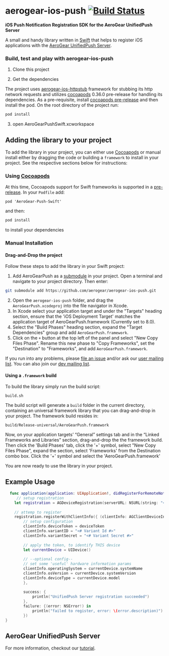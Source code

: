 # aerogear-ios-push [![Build Status](https://travis-ci.org/aerogear/aerogear-ios-push.png)](https://travis-ci.org/aerogear/aerogear-ios-push)

**iOS Push Notification Registration SDK for the AeroGear UnifiedPush Server**

A small and handy library written in [Swift](https://developer.apple.com/swift/) that helps to register iOS applications with the [AeroGear UnifiedPush Server](https://github.com/aerogear/aerogear-unified-push-server).

### Build, test and play with aerogear-ios-push

1. Clone this project

2. Get the dependencies

The project uses [aerogear-ios-httpstub](https://github.com/aerogear/aerogear-ios-httpstub) framework for stubbing its http network requests and utilizes [cocoapods](http://cocoapods.org) 0.36.0 pre-release for handling its dependencies. As a pre-requisite, install [cocoapods pre-release](http://blog.cocoapods.org/Pod-Authors-Guide-to-CocoaPods-Frameworks/) and then install the pod. On the root directory of the project run:
```bash
pod install
```
3. open AeroGearPushSwift.xcworkspace

## Adding the library to your project 
To add the library in your project, you can either use [Cocoapods](http://cocoapods.org) or manual install either by dragging the code or building a ```framework``` to install in your project. See the respective sections below for instructions:

### Using [Cocoapods](http://cocoapods.org)
At this time, Cocoapods support for Swift frameworks is supported in a [pre-release](http://blog.cocoapods.org/Pod-Authors-Guide-to-CocoaPods-Frameworks/). In your ```Podfile``` add:

```
pod 'AeroGear-Push-Swift'
```

and then:

```bash
pod install
```

to install your dependencies

### Manual Installation

#### Drag-and-Drop the project
Follow these steps to add the library in your Swift project:

1. Add AeroGearPush as a [submodule](http://git-scm.com/docs/git-submodule) in your project. Open a terminal and navigate to your project directory. Then enter:
```bash
git submodule add https://github.com/aerogear/aerogear-ios-push.git
```
2. Open the `aerogear-ios-push` folder, and drag the `AeroGearPush.xcodeproj` into the file navigator in Xcode.
3. In Xcode select your application target  and under the "Targets" heading section, ensure that the 'iOS  Deployment Target'  matches the application target of AeroGearPush.framework (Currently set to 8.0).
5. Select the  "Build Phases"  heading section,  expand the "Target Dependencies" group and add  `AeroGearPush.framework`.
7. Click on the `+` button at the top left of the panel and select "New Copy Files Phase". Rename this new phase to "Copy Frameworks", set the "Destination" to "Frameworks", and add `AeroGearPush.framework`.


If you run into any problems, please [file an issue](http://issues.jboss.org/browse/AEROGEAR) and/or ask our [user mailing list](https://lists.jboss.org/mailman/listinfo/aerogear-users). You can also join our [dev mailing list](https://lists.jboss.org/mailman/listinfo/aerogear-dev).  

#### Using a ```.framework``` build

To build the library simply run the build script:

    build.sh

The build script will generate a ```build``` folder in the current directory, containing an universal framework library that you can drag-and-drop in your project. The framework build resides in:

    build/Release-universal/AeroGearPush.framework

Now, on your application targets’ “General” settings tab and in the “Linked Frameworks and Libraries” section, drag-and-drop the the framework build.  Then click the 'Build Phases' tab, click the '+' symbol, select "New Copy Files Phase", expand the section, select 'Frameworks' from the Destination combo box.  Click the '+' symbol and select the 'AeroGearPush.framework'

You are now ready to use the library in your project.

## Example Usage

```swift
  func application(application: UIApplication!, didRegisterForRemoteNotificationsWithDeviceToken deviceToken: NSData!) {
     // setup registration
    let registration = AGDeviceRegistration(serverURL: NSURL(string: "<# URL of the running AeroGear UnifiedPush Server #>")!)
    
    // attemp to register
    registration.registerWithClientInfo({ (clientInfo: AGClientDeviceInformation!) in
        // setup configuration
        clientInfo.deviceToken = deviceToken
        clientInfo.variantID = "<# Variant Id #>"
        clientInfo.variantSecret = "<# Variant Secret #>"
        
        // apply the token, to identify THIS device
        let currentDevice = UIDevice()
        
        // --optional config--
        // set some 'useful' hardware information params
        clientInfo.operatingSystem = currentDevice.systemName
        clientInfo.osVersion = currentDevice.systemVersion
        clientInfo.deviceType = currentDevice.model
        },
        
        success: {
            println("UnifiedPush Server registration succeeded")
        },
        failure: {(error: NSError!) in
            println("failed to register, error: \(error.description)")
        })
}
```

## AeroGear UnifiedPush Server

For more information, checkout our [tutorial](http://aerogear.org/docs/unifiedpush/aerogear-push-ios/).
